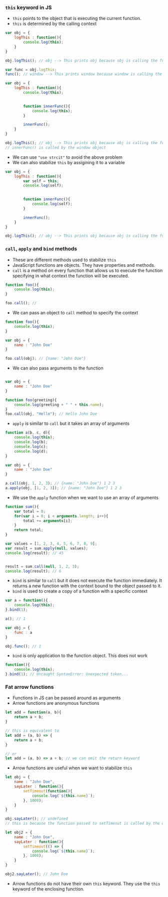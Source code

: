 ### `this` keyword in JS
- `this` points to the object that is executing the current function.
- `this` is determined by the calling context
```js
var obj = {
    logThis : function(){
        console.log(this);
    }
}

obj.logThis(); // obj --> This prints obj because obj is calling the function

var func = obj.logThis;
func(); // window --> This prints window because window is calling the function
```
```js
var obj = {
    logThis : function(){
        console.log(this);
        

        function innerFunc(){
            console.log(this);
        }

        innerFunc();
    }
}

obj.logThis(); // obj --> This prints obj because obj is calling the function
// innerFunc() is called by the window object
```
- We can use `"use strcit"` to avoid the above problem 
- We can also stabilize `this` by assigining it to a variable
```js
var obj = {
    logThis : function(){
        var self = this;
        console.log(self);
        

        function innerFunc(){
            console.log(self);
        }

        innerFunc();
    }
}

obj.logThis(); // obj --> This prints obj because obj is calling the function
```

### `call`, `apply` and `bind` methods
- These are different methods used to stabilize `this`
- JavaScript functions are objects. They have properties and methods.
- `call` is a method on every function that allows us to execute the function specifying in what context the function will be executed.
```js
function foo(){
    console.log(this);
}

foo.call(); // 
```
- We can pass an object to `call` method to specify the context
```js
function foo(){
    console.log(this);
}

var obj = {
    name : "John Doe"
}

foo.call(obj); // {name: "John Doe"}
```
- We can also pass arguments to the function
```js

var obj = {
    name : "John Doe"
}

function foo(greeting){
    console.log(greeting + " " + this.name);
}
foo.call(obj, "Hello"); // Hello John Doe
```
- `apply` is similar to `call` but it takes an array of arguments
```js
function a(b, c, d){
    console.log(this);
    console.log(b);
    console.log(c);
    console.log(d);
}

var obj = {
    name : "John Doe"
}

a.call(obj, 1, 2, 3); // {name: "John Doe"} 1 2 3
a.apply(obj, [1, 2, 3]); // {name: "John Doe"} 1 2 3
```
- We use the `apply` function when we want to use an array of arguments
```js
function sum(){
    var total = 0;
    for(var i = 0; i < arguments.length; i++){
        total += arguments[i];
    }
    return total;
}

var values = [1, 2, 3, 4, 5, 6, 7, 8, 9];
var result = sum.apply(null, values);
console.log(result); // 45


result = sum.call(null, 1, 2, 3);
console.log(result); // 6
```
- `bind` is similar to `call` but it does not execute the function immediately. It returns a new function with the context bound to the object passed to it.
- `bind` is used to create a copy of a function with a specific context
```js
var a = function(){
    console.log(this);
}.bind(1);

a(); // 1

var obj = {
    func : a
}

obj.func(); // 1
```
- `bind` is only application to the function object. This does not work
```js
function(){
    console.log(this);
}.bind(1); // Uncaught SyntaxError: Unexpected token...
```

### Fat arrow functions
- Functions in JS can be passed around as arguments
- Arrow functions are anonymous functions
```js
let add = function(a, b){
    return a + b;
}

// this is equivalent to
let add = (a, b) => {
    return a + b;
}

// or
let add = (a, b) => a + b; // we can omit the return keyword
```
- Arrow functions are useful when we want to stabilize `this`
```js
let obj = {
    name : "John Doe",
    sayLater : function(){
        setTimeout(function(){
            console.log(`${this.name}`);
        }, 1000);
    }
}

obj.sayLater(); // undefined
// this is because the function passed to setTimeout is called by the window object

let obj2 = {
    name : "John Doe",
    sayLater : function(){
        setTimeout(() => {
            console.log(`${this.name}`);
        }, 1000);
    }
}

obj2.sayLater(); // John Doe
```
- Arrow functions do not have their own `this` keyword. They use the `this` keyword of the enclosing function.